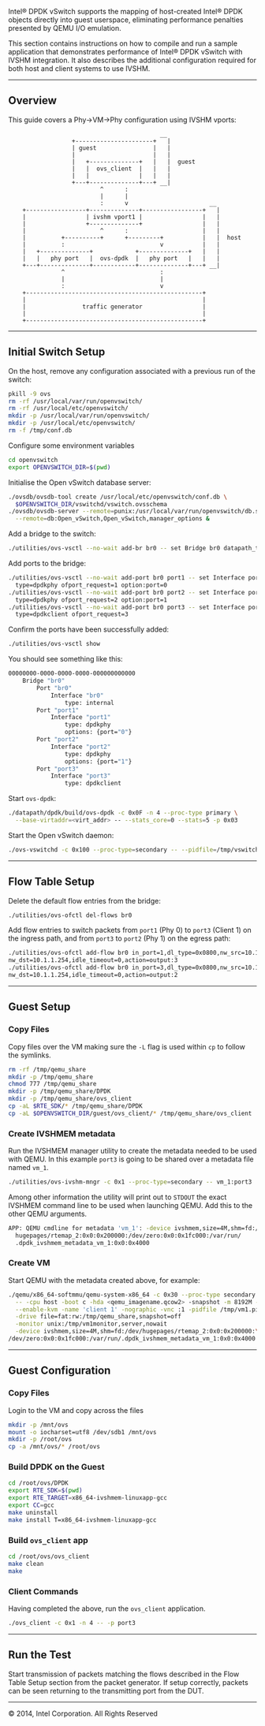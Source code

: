 Intel® DPDK vSwitch supports the mapping of host-created Intel® DPDK objects directly into guest userspace, eliminating performance penalties presented by QEMU I/O emulation.

This section contains instructions on how to compile and run a sample application that demonstrates performance of Intel® DPDK vSwitch with IVSHM integration. It also describes the additional configuration required for both host and client systems to use IVSHM.

______

## Overview

This guide covers a Phy->VM->Phy configuration using IVSHM vports:

```
                                           __
                  +----------------------+   |
                  | guest                |   |
                  |                      |   |
                  |   +--------------+   |   |  guest
                  |   |  ovs_client  |   |   |
                  |   |              |   |   |
                  +---+--------------+---+ __|
                          ^      :
                          |      |
                          :      v                       __
    +-----------------+--------------+-----------------+   |
    |                 | ivshm vport1 |                 |   |
    |                 +--------------+                 |   |
    |                     ^      :                     |   |
    |          +----------+      +---------+           |   |  host
    |          :                           v           |   |
    |   +--------------+            +--------------+   |   |
    |   |   phy port   |  ovs-dpdk  |   phy port   |   |   |
    +---+--------------+------------+--------------+---+ __|
               ^                           :
               |                           |
               :                           v
    +--------------------------------------------------+
    |                                                  |
    |                traffic generator                 |
    |                                                  |
    +--------------------------------------------------+
```

______

## Initial Switch Setup

On the host, remove any configuration associated with a previous run of the switch:

```bash
pkill -9 ovs
rm -rf /usr/local/var/run/openvswitch/
rm -rf /usr/local/etc/openvswitch/
mkdir -p /usr/local/var/run/openvswitch/
mkdir -p /usr/local/etc/openvswitch/
rm -f /tmp/conf.db
```

Configure some environment variables

```bash
cd openvswitch
export OPENVSWITCH_DIR=$(pwd)
```

Initialise the Open vSwitch database server:

```bash
./ovsdb/ovsdb-tool create /usr/local/etc/openvswitch/conf.db \
  $OPENVSWITCH_DIR/vswitchd/vswitch.ovsschema
./ovsdb/ovsdb-server --remote=punix:/usr/local/var/run/openvswitch/db.sock \
  --remote=db:Open_vSwitch,Open_vSwitch,manager_options &
```

Add a bridge to the switch:

```bash
./utilities/ovs-vsctl --no-wait add-br br0 -- set Bridge br0 datapath_type=dpdk
```

Add ports to the bridge:

```bash
./utilities/ovs-vsctl --no-wait add-port br0 port1 -- set Interface port1 \
  type=dpdkphy ofport_request=1 option:port=0
./utilities/ovs-vsctl --no-wait add-port br0 port2 -- set Interface port2 \
  type=dpdkphy ofport_request=2 option:port=1
./utilities/ovs-vsctl --no-wait add-port br0 port3 -- set Interface port3 \
  type=dpdkclient ofport_request=3
```

Confirm the ports have been successfully added:

```bash
./utilities/ovs-vsctl show
```

You should see something like this:

```bash
00000000-0000-0000-0000-000000000000
    Bridge "br0"
        Port "br0"
            Interface "br0"
                type: internal
        Port "port1"
            Interface "port1"
                type: dpdkphy
                options: {port="0"}
        Port "port2"
            Interface "port2"
                type: dpdkphy
                options: {port="1"}
        Port "port3"
            Interface "port3"
                type: dpdkclient
```

Start `ovs-dpdk`:

```bash
./datapath/dpdk/build/ovs-dpdk -c 0x0F -n 4 --proc-type primary \
  --base-virtaddr=<virt_addr> -- --stats_core=0 --stats=5 -p 0x03
```

Start the Open vSwitch daemon:

```bash
./ovs-vswitchd -c 0x100 --proc-type=secondary -- --pidfile=/tmp/vswitchd.pid
```

______

## Flow Table Setup

Delete the default flow entries from the bridge:

```bash
./utilities/ovs-ofctl del-flows br0
```

Add flow entries to switch packets from `port1` (Phy 0) to `port3` (Client 1) on the ingress path, and from `port3` to `port2` (Phy 1) on the egress path:

```bash
./utilities/ovs-ofctl add-flow br0 in_port=1,dl_type=0x0800,nw_src=10.1.1.1,\
nw_dst=10.1.1.254,idle_timeout=0,action=output:3
./utilities/ovs-ofctl add-flow br0 in_port=3,dl_type=0x0800,nw_src=10.1.1.1,\
nw_dst=10.1.1.254,idle_timeout=0,action=output:2
```

______

## Guest Setup

### Copy Files

Copy files over the VM making sure the `-L` flag is used within `cp` to follow the symlinks.

```bash
rm -rf /tmp/qemu_share
mkdir -p /tmp/qemu_share
chmod 777 /tmp/qemu_share
mkdir -p /tmp/qemu_share/DPDK
mkdir -p /tmp/qemu_share/ovs_client
cp -aL $RTE_SDK/* /tmp/qemu_share/DPDK
cp -aL $OPENVSWITCH_DIR/guest/ovs_client/* /tmp/qemu_share/ovs_client
```

### Create IVSHMEM metadata

Run the IVSHMEM manager utility to create the metadata needed to be used with QEMU. In this example `port3` is going to be shared over a metadata file named `vm_1`.

```bash
./utilities/ovs-ivshm-mngr -c 0x1 --proc-type=secondary -- vm_1:port3
```

Among other information the utility will print out to `STDOUT` the exact IVSHMEM command line to be used when launching QEMU. Add this to the other QEMU arguments.

```bash
APP: QEMU cmdline for metadata 'vm_1': -device ivshmem,size=4M,shm=fd:/dev/
  hugepages/rtemap_2:0x0:0x200000:/dev/zero:0x0:0x1fc000:/var/run/
  .dpdk_ivshmem_metadata_vm_1:0x0:0x4000
```

### Create VM

Start QEMU with the metadata created above, for example:

```bash
./qemu/x86_64-softmmu/qemu-system-x86_64 -c 0x30 --proc-type secondary -n 4  \
  -- -cpu host -boot c -hda <qemu_imagename.qcow2> -snapshot -m 8192M -smp 2 \
  --enable-kvm -name 'client 1' -nographic -vnc :1 -pidfile /tmp/vm1.pid     \
  -drive file=fat:rw:/tmp/qemu_share,snapshot=off                            \
  -monitor unix:/tmp/vm1monitor,server,nowait                                \
  -device ivshmem,size=4M,shm=fd:/dev/hugepages/rtemap_2:0x0:0x200000:\
/dev/zero:0x0:0x1fc000:/var/run/.dpdk_ivshmem_metadata_vm_1:0x0:0x4000
```

______

## Guest Configuration

### Copy Files

Login to the VM and copy across the files

```bash
mkdir -p /mnt/ovs
mount -o iocharset=utf8 /dev/sdb1 /mnt/ovs
mkdir -p /root/ovs
cp -a /mnt/ovs/* /root/ovs
```

### Build DPDK on the Guest

```bash
cd /root/ovs/DPDK
export RTE_SDK=$(pwd)
export RTE_TARGET=x86_64-ivshmem-linuxapp-gcc
export CC=gcc
make uninstall
make install T=x86_64-ivshmem-linuxapp-gcc
```

### Build `ovs_client` app

```bash
cd /root/ovs/ovs_client
make clean
make
```

### Client Commands

Having completed the above, run the `ovs_client` application.

```bash
./ovs_client -c 0x1 -n 4 -- -p port3
```

______

## Run the Test

Start transmission of packets matching the flows described in the Flow Table Setup section from the packet generator. If setup correctly, packets can be seen returning to the transmitting port from the DUT.

______

© 2014, Intel Corporation. All Rights Reserved
